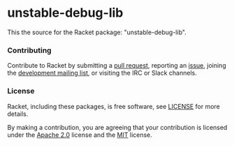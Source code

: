 # unstable-debug-lib

This the source for the Racket package: "unstable-debug-lib".

### Contributing

Contribute to Racket by submitting a [pull request], reporting an
[issue], joining the [development mailing list], or visiting the
IRC or Slack channels.

### License

Racket, including these packages, is free software, see [LICENSE]
for more details.

By making a contribution, you are agreeing that your contribution
is licensed under the [Apache 2.0] license and the [MIT] license.

[MIT]: https://github.com/racket/racket/blob/master/racket/src/LICENSE-MIT.txt
[Apache 2.0]: https://www.apache.org/licenses/LICENSE-2.0.txt
[pull request]: https://github.com/racket/unstable-debug-lib/pulls
[issue]: https://github.com/racket/unstable-debug-lib/issues
[development mailing list]: https://lists.racket-lang.org
[LICENSE]: LICENSE
